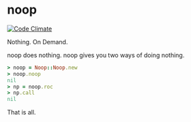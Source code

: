 noop 
===
[![Code Climate](https://codeclimate.com/github/ludamillion/noop/badges/gpa.svg)](https://codeclimate.com/github/ludamillion/noop)

Nothing. On Demand.

noop does nothing. noop gives you two ways of doing nothing.

```ruby
> noop = Noop::Noop.new
> noop.noop
nil
> np = noop.roc
> np.call
nil
```

That is all.
